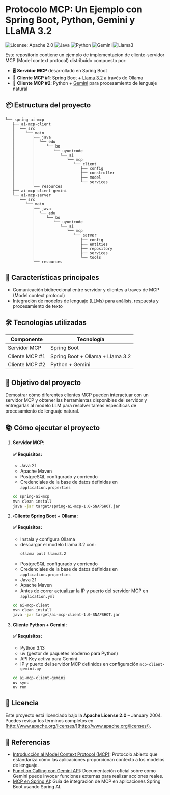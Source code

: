 # Protocolo MCP: Un Ejemplo con Spring Boot, Python, Gemini y LLaMA 3.2

![License: Apache 2.0](https://img.shields.io/badge/License-Apache_2.0-blue.svg)
![Java](https://img.shields.io/badge/SpringBoot-3.5-blue.svg)
![Python](https://img.shields.io/badge/Python-3.13-yellow.svg)
![Gemini](https://img.shields.io/badge/Gemini-DeepMind-blueviolet.svg)
![Llama3](https://img.shields.io/badge/Llama3.2-Ollama-ff69b4.svg)

Este repositorio contiene un ejemplo de implementacion de cliente-servidor MCP (Model context protocol) distribuido compuesto por:

- 🖥️ **Servidor MCP** desarrollado en Spring Boot
- 🤖 **Cliente MCP #1**: Spring Boot + [Llama 3.2](https://ollama.com/library/llama3) a través de Ollama
- 🐍 **Cliente MCP #2**: Python + [Gemini](https://deepmind.google/discover/gemini/) para procesamiento de lenguaje natural

## 📦 Estructura del proyecto
```
└── spring-ai-mcp
   ├── ai-mcp-client
   │  └── src
   │     └── main
   │        ├── java
   │        │  └── edu
   │        │     └── bo
   │        │        └── uyunicode
   │        │           └── ai
   │        │              └── mcp
   │        │                 └── client
   │        │                    ├── config
   │        │                    ├── constroller
   │        │                    ├── model
   │        │                    └── services
   │        └── resources
   ├── ai-mcp-client-gemini
   └── ai-mcp-server
      └── src
         └── main
            ├── java
            │  └── edu
            │     └── bo
            │        └── uyunicode
            │           └── ai
            │              └── mcp
            │                 └── server
            │                    ├── config
            │                    ├── entities
            │                    ├── repository
            │                    ├── services
            │                    └── tools
            └── resources
```
## 🚀 Características principales

- Comunicación bidireccional entre servidor y clientes a traves de MCP (Model context protocol)
- Integración de modelos de lenguaje (LLMs) para análisis, respuesta y procesamiento de texto

## 🛠️ Tecnologías utilizadas

| Componente           | Tecnología                       |
|----------------------|----------------------------------|
| Servidor MCP         | Spring Boot                      |
| Cliente MCP #1       | Spring Boot + Ollama + Llama 3.2 |
| Cliente MCP #2       | Python + Gemini                  |

## 🎯 Objetivo del proyecto

Demostrar cómo diferentes clientes MCP pueden interactuar con un servidor MCP y obtener las herramientas disponibles del servidor y entregarlas al modelo LLM para resolver tareas específicas de procesamiento de lenguaje natural.

## 📚 Cómo ejecutar el proyecto

1. **Servidor MCP**:
    #### ✅ Requisitos:
    - Java 21
    - Apache Maven
    - PostgreSQL configurado y corriendo
    - Credenciales de la base de datos definidas en `application.properties`
   ```bash
   cd spring-ai-mcp
   mvn clean install
   java -jar target/spring-ai-mcp-1.0-SNAPSHOT.jar
    ```
2. **:Cliente Spring Boot + Ollama:**
    #### ✅ Requisitos:
    - Instala y configura Ollama
    - descargar el modelo Llama 3.2 con:
        ```bash
        ollama pull llama3.2
        ```
    - PostgreSQL configurado y corriendo
    - Credenciales de la base de datos definidas en `application.properties`
    - Java 21
    - Apache Maven
    - Antes de correr actualizar la IP y puerto del servidor MCP en `application.yml`
    ```bash
    cd ai-mcp-client
    mvn clean install
    java -jar target/ai-mcp-client-1.0-SNAPSHOT.jar
    ```
3. **Cliente Python + Gemini:**
    #### ✅ Requisitos:
    - Python 3.13
    - uv (gestor de paquetes moderno para Python)
    - API Key activa para Gemini
    - IP y puerto del servidor MCP definidos en configuración `mcp-client-gemini.py`
    ```bash
    cd ai-mcp-client-gemini
    uv sync
    uv run 
    ```

## 📄 Licencia

Este proyecto está licenciado bajo la **Apache License 2.0** – January 2004.  
Puedes revisar los términos completos en [http://www.apache.org/licenses/](http://www.apache.org/licenses/).

## 🔗 Referencias

- [Introducción al Model Context Protocol (MCP)](https://modelcontextprotocol.io/introduction): Protocolo abierto que estandariza cómo las aplicaciones proporcionan contexto a los modelos de lenguaje.
- [Function Calling con Gemini API](https://ai.google.dev/gemini-api/docs/function-calling?example=meeting): Documentación oficial sobre cómo Gemini puede invocar funciones externas para realizar acciones reales.
- [MCP en Spring AI](https://docs.spring.io/spring-ai/reference/api/mcp/mcp-overview.html): Guía de integración de MCP en aplicaciones Spring Boot usando Spring AI.
